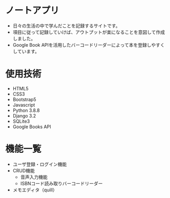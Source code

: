 # ノートアプリ

- 日々の生活の中で学んだことを記録するサイトです。
- 項目に従って記録していけば、アウトプットが楽になることを意図して作成しました。
- Google Book APIを活用したバーコードリーダーによって本を登録しやすくしています。

# 使用技術
- HTML5
- CSS3
- Bootstrap5
- Javascript
- Python 3.8.8
- Django 3.2
- SQLite3
- Google Books API

# 機能一覧
- ユーザ登録・ログイン機能
- CRUD機能
  - 音声入力機能
  - ISBNコード読み取りバーコードリーダー
- メモエディタ（quill）


